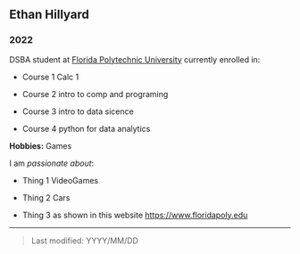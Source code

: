 ## Ethan Hillyard

### 2022

DSBA student at [Florida Polytechnic University](https://www.floridapoly.edu) currently enrolled in: 

- Course 1 Calc 1

- Course 2 intro to comp and programing

- Course 3 intro to data sicence

- Course 4 python for data analytics 

**Hobbies:** Games

I am _passionate about_: 

- Thing 1 VideoGames

- Thing 2 Cars

- Thing 3 as shown in this website <https://www.floridapoly.edu>

***

> Last modified: YYYY/MM/DD